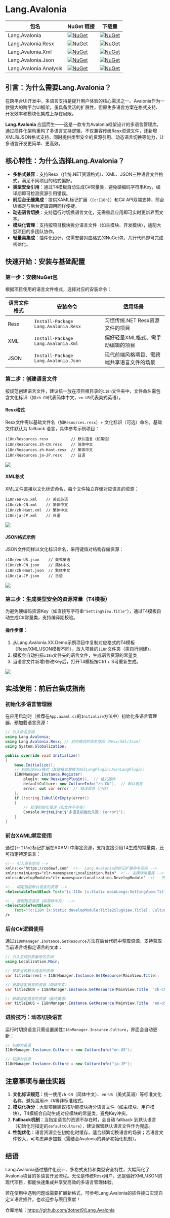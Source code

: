 # Lang.Avalonia

| 包名 | NuGet 链接 | 下载量 |
|------|-----------|--------|
| Lang.Avalonia | [![NuGet](https://img.shields.io/nuget/v/Lang.Avalonia)](https://www.nuget.org/packages/Lang.Avalonia/) | [![NuGet](https://img.shields.io/nuget/dt/Lang.Avalonia)](https://www.nuget.org/packages/Lang.Avalonia/) |
| Lang.Avalonia.Resx | [![NuGet](https://img.shields.io/nuget/v/Lang.Avalonia.Resx.svg)](https://www.nuget.org/packages/Lang.Avalonia.Resx/) | [![NuGet](https://img.shields.io/nuget/dt/Lang.Avalonia.Resx.svg)](https://www.nuget.org/packages/Lang.Avalonia.Resx/) |
| Lang.Avalonia.Xml | [![NuGet](https://img.shields.io/nuget/v/Lang.Avalonia.Xml.svg)](https://www.nuget.org/packages/Lang.Avalonia.Xml/) | [![NuGet](https://img.shields.io/nuget/dt/Lang.Avalonia.Xml.svg)](https://www.nuget.org/packages/Lang.Avalonia.Xml/) |
| Lang.Avalonia.Json | [![NuGet](https://img.shields.io/nuget/v/Lang.Avalonia.Json.svg)](https://www.nuget.org/packages/Lang.Avalonia.Json/) | [![NuGet](https://img.shields.io/nuget/dt/Lang.Avalonia.Json.svg)](https://www.nuget.org/packages/Lang.Avalonia.Json/) |
| Lang.Avalonia.Analysis | [![NuGet](https://img.shields.io/nuget/v/Lang.Avalonia.Analysis.svg)](https://www.nuget.org/packages/Lang.Avalonia.Analysis/) | [![NuGet](https://img.shields.io/nuget/dt/Lang.Avalonia.Analysis.svg)](https://www.nuget.org/packages/Lang.Avalonia.Analysis/) |

## 引言：为什么需要Lang.Avalonia？

在跨平台UI开发中，多语言支持是提升用户体验的核心需求之一。Avalonia作为一款强大的跨平台UI框架，虽具备灵活的扩展性，但原生多语言方案在格式支持、开发效率和模块化集成上存在局限。  

**Lang.Avalonia** 应运而生——这是一款专为Avalonia框架设计的多语言管理库，通过插件化架构重构了多语言支持逻辑，不仅兼容传统Resx资源文件，还新增XML和JSON格式支持，同时提供类型安全的资源引用、动态语言切换等能力，让多语言开发更简单、更高效。


## 核心特性：为什么选择Lang.Avalonia？
- **多格式兼容**：支持Resx（传统.NET资源格式）、XML、JSON三种语言文件格式，满足不同项目的格式偏好。
- **类型安全引用**：通过T4模板自动生成C#常量类，避免硬编码字符串Key，编译期即可检测资源引用错误。
- **前后台无缝集成**：提供XAML标记扩展（`{c:I18n}`）和C# API双端支持，前台UI绑定与后台逻辑调用同样便捷。
- **动态语言切换**：支持运行时切换语言文化，无需重启应用即可实时更新界面文本。
- **模块化管理**：支持按项目模块拆分语言文件（如主模块、开发模块），适配大型项目的多团队协作。
- **轻量易集成**：插件化设计，仅需安装对应格式的NuGet包，几行代码即可完成初始化。


## 快速开始：安装与基础配置

### 第一步：安装NuGet包
根据项目使用的语言文件格式，选择对应的安装命令：

| 语言文件格式 | 安装命令 | 适用场景 |
|--------------|----------|----------|
| Resx | `Install-Package Lang.Avalonia.Resx` | 习惯传统.NET Resx资源文件的项目 |
| XML | `Install-Package Lang.Avalonia.Xml` | 偏好轻量XML格式、需手动编辑的项目 |
| JSON | `Install-Package Lang.Avalonia.Json` | 现代前端风格项目、需跨端共享语言文件的场景 |


### 第二步：创建语言文件
按规范创建语言文件，建议统一放在项目根目录的`i18n`文件夹中，文件命名需包含文化标识（如`zh-CN`代表简体中文，`en-US`代表美式英语）。

#### Resx格式
Resx文件需以基础文件名（如`Resources.resx`）+ 文化标识（可选）命名，基础文件默认为 fallback 语言，具体参考示例项目：
```
i18n/Resources.resx          // 默认语言（如英语）
i18n/Resources.zh-CN.resx    // 简体中文
i18n/Resources.zh-Hant.resx  // 繁体中文
i18n/Resources.ja-JP.resx    // 日语
```
![](https://img1.dotnet9.com/2025/08/0201.png)

#### XML格式

XML文件直接以文化标识命名，每个文件独立存储对应语言的资源：
```
i18n/en-US.xml    // 美式英语
i18n/zh-CN.xml    // 简体中文
i18n/zh-Hant.xml  // 繁体中文
i18n/ja-JP.xml    // 日语
```
![](https://img1.dotnet9.com/2025/08/0203.png)

#### JSON格式示例
JSON文件同样以文化标识命名，采用键值对结构存储资源：
```
i18n/en-US.json    // 美式英语
i18n/zh-CN.json    // 简体中文
i18n/zh-Hant.json  // 繁体中文
i18n/ja-JP.json    // 日语
```
![](https://img1.dotnet9.com/2025/08/0202.png)


### 第三步：生成类型安全的资源常量（T4模板）
为避免硬编码资源Key（如直接写字符串`"SettingView.Title"`），通过T4模板自动生成C#常量类，支持编译期校验。

#### 操作步骤：
1. 从Lang.Avalonia.XX.Demo示例项目中复制对应格式的T4模板（Resx/XML/JSON模板不同），放入项目的`i18n`文件夹（需自行创建）。
2. 模板会自动扫描`i18n`文件夹的语言文件，生成语言资源的常量类
3. 当语言文件新增/修改Key后，打开T4模板按Ctrl + S可重新生成。

![](https://img1.dotnet9.com/2025/08/0204.png)


## 实战使用：前后台集成指南

### 初始化多语言管理器
在应用启动时（推荐在`App.axaml.cs`的`Initialize`方法中）初始化多语言管理器，预加载语言资源：

```csharp
// 引入命名空间
using Lang.Avalonia;
using Lang.Avalonia.Resx; // 对应格式的命名空间（Resx/Xml/Json）
using System.Globalization;

public override void Initialize()
{
    base.Initialize();
    // 初始化Resx格式（其他格式替换为XmlLangPlugin/JsonLangPlugin）
    I18nManager.Instance.Register(
        plugin: new ResxLangPlugin(),  // 格式插件
        defaultCulture: new CultureInfo("zh-CN"),  // 默认语言
        error: out var error  // 错误信息（可选）
    );
    if (!string.IsNullOrEmpty(error))
    {
        // 处理初始化错误（如文件不存在）
        Console.WriteLine($"多语言初始化失败：{error}");
    }
}
```


### 前台XAML绑定使用
通过`{c:I18n}`标记扩展在AXAML中绑定资源，支持直接引用T4生成的常量类，还可指定特定语言：

```xml
<!-- 引入命名空间 -->
xmlns:c="https://codewf.com"  <!-- Lang.Avalonia的标记扩展命名空间 -->
xmlns:mainLangs="clr-namespace:Localization.Main"  <!-- 主模块常量类 -->
xmlns:developModule="clr-namespace:Localization.DevelopModule"  <!-- 开发模块常量类 -->

<!-- 绑定当前默认语言的资源 -->
<SelectableTextBlock Text="{c:I18n {x:Static mainLangs:SettingView.Title}}" />

<!-- 强制指定语言（如简体中文） -->
<SelectableTextBlock 
    Text="{c:I18n {x:Static developModule:Title2SlugView.Title}, CultureName=zh-CN}" 
/>
```


### 后台C#逻辑使用
通过`I18nManager.Instance.GetResource`方法在后台代码中获取资源，支持获取当前语言或指定语言的文本：

```csharp
// 引入生成的常量命名空间
using Localization.Main;

// 获取当前默认语言的资源
var titleCurrent = I18nManager.Instance.GetResource(MainView.Title);

// 获取指定语言的资源（简体中文）
var titleZhCN = I18nManager.Instance.GetResource(MainView.Title, "zh-CN");

// 获取指定语言的资源（美式英语）
var titleEnUS = I18nManager.Instance.GetResource(MainView.Title, "en-US");
```


### 进阶技巧：动态切换语言
运行时切换语言只需设置属性`I18nManager.Instance.Culture`，界面会自动更新：

```csharp
// 切换为英语
I18nManager.Instance.Culture = new CultureInfo("en-US");

// 切换为日语
I18nManager.Instance.Culture = new CultureInfo("ja-JP");
```


## 注意事项与最佳实践
1. **文化标识规范**：统一使用`zh-CN`（简体中文）、`en-US`（美式英语）等标准文化名称，避免混用`zh_CN`等非标准格式。
2. **模块化拆分**：大型项目建议按功能模块拆分语言文件（如主模块、用户模块），T4模板会自动生成对应模块的常量类，避免Key冲突。
3. **Fallback机制**：当指定语言的资源不存在时，会自动 fallback 到默认语言（初始化时指定的`defaultCulture`），建议保留默认语言文件作为兜底。
4. **性能优化**：语言资源会在初始化时缓存，适合频繁切换语言的场景；若语言文件较大，可考虑异步加载（需结合Avalonia的异步初始化机制）。


## 结语
Lang.Avalonia通过插件化设计、多格式支持和类型安全特性，大幅简化了Avalonia项目的多语言开发流程。无论是传统Resx用户，还是偏好XML/JSON的现代项目，都能快速集成并享受高效的多语言管理体验。

若在使用中遇到问题或需要扩展新格式，可参考Lang.Avalonia的插件接口实现自定义语言插件，也欢迎参与项目贡献！

仓库地址：https://github.com/dotnet9/Lang.Avalonia